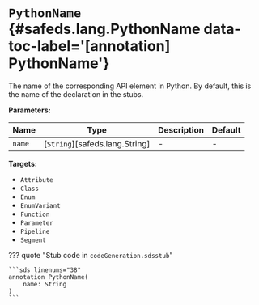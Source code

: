 [//]: # (DO NOT EDIT THIS FILE DIRECTLY. Instead, edit the corresponding stub file and execute `npm run docs:api`.)

# <code class="doc-symbol doc-symbol-annotation"></code> `PythonName` {#safeds.lang.PythonName data-toc-label='[annotation] PythonName'}

The name of the corresponding API element in Python. By default, this is the name of the declaration in the stubs.

**Parameters:**

| Name | Type | Description | Default |
|------|------|-------------|---------|
| `name` | [`String`][safeds.lang.String] | - | - |

**Targets:**

- `Attribute`
- `Class`
- `Enum`
- `EnumVariant`
- `Function`
- `Parameter`
- `Pipeline`
- `Segment`

??? quote "Stub code in `codeGeneration.sdsstub`"

    ```sds linenums="38"
    annotation PythonName(
        name: String
    )
    ```
